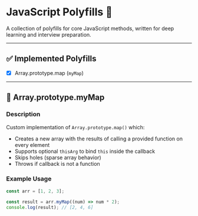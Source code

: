 # JavaScript Polyfills 🔧

A collection of polyfills for core JavaScript methods, written for deep learning and interview preparation.

---

## ✅ Implemented Polyfills

- [x] Array.prototype.map (`myMap`)

---

## 📘 Array.prototype.myMap

### Description

Custom implementation of `Array.prototype.map()` which:

- Creates a new array with the results of calling a provided function on every element
- Supports optional `thisArg` to bind `this` inside the callback
- Skips holes (sparse array behavior)
- Throws if callback is not a function

### Example Usage

```js
const arr = [1, 2, 3];

const result = arr.myMap((num) => num * 2);
console.log(result); // [2, 4, 6]
